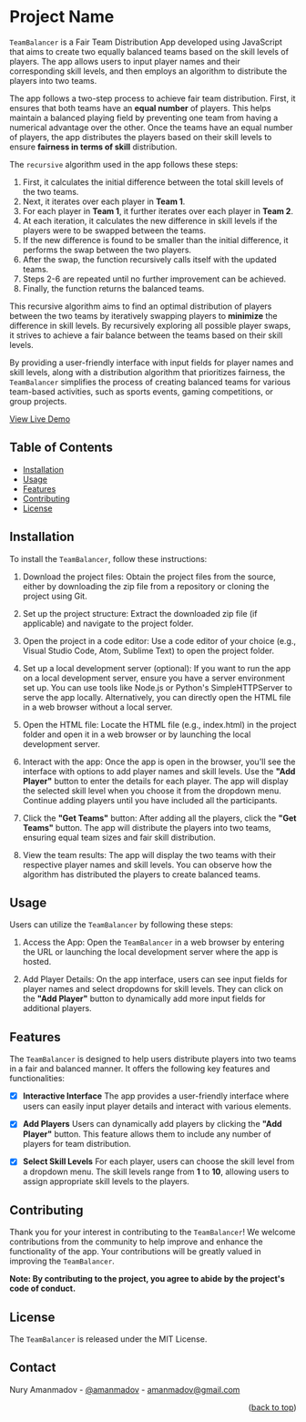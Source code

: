 # Project Name

`TeamBalancer` is a Fair Team Distribution App developed using JavaScript that aims to create two equally balanced teams based on the skill levels of players. The app allows users to input player names and their corresponding skill levels, and then employs an algorithm to distribute the players into two teams.

The app follows a two-step process to achieve fair team distribution. First, it ensures that both teams have an **equal number** of players. This helps maintain a balanced playing field by preventing one team from having a numerical advantage over the other. Once the teams have an equal number of players, the app distributes the players based on their skill levels to ensure **fairness in terms of skill** distribution.

The `recursive` algorithm used in the app follows these steps:

1. First, it calculates the initial difference between the total skill levels of the two teams.
2. Next, it iterates over each player in **Team 1**.
3. For each player in **Team 1**, it further iterates over each player in **Team 2**.
4. At each iteration, it calculates the new difference in skill levels if the players were to be swapped between the teams.
5. If the new difference is found to be smaller than the initial difference, it performs the swap between the two players.
6. After the swap, the function recursively calls itself with the updated teams.
7. Steps 2-6 are repeated until no further improvement can be achieved.
8. Finally, the function returns the balanced teams.

This recursive algorithm aims to find an optimal distribution of players between the two teams by iteratively swapping players to **minimize** the difference in skill levels. By recursively exploring all possible player swaps, it strives to achieve a fair balance between the teams based on their skill levels.

By providing a user-friendly interface with input fields for player names and skill levels, along with a distribution algorithm that prioritizes fairness, the `TeamBalancer` simplifies the process of creating balanced teams for various team-based activities, such as sports events, gaming competitions, or group projects.

<a href="https://amanmadov.github.io/fair-play-app">View Live Demo</a>

## Table of Contents

- [Installation](#installation)
- [Usage](#usage)
- [Features](#features)
- [Contributing](#contributing)
- [License](#license)

## Installation

To install the `TeamBalancer`, follow these instructions:

1. Download the project files: Obtain the project files from the source, either by downloading the zip file from a repository or cloning the project using Git.

2. Set up the project structure: Extract the downloaded zip file (if applicable) and navigate to the project folder.

3. Open the project in a code editor: Use a code editor of your choice (e.g., Visual Studio Code, Atom, Sublime Text) to open the project folder.

4. Set up a local development server (optional): If you want to run the app on a local development server, ensure you have a server environment set up. You can use tools like Node.js or Python's SimpleHTTPServer to serve the app locally. Alternatively, you can directly open the HTML file in a web browser without a local server.

5. Open the HTML file: Locate the HTML file (e.g., index.html) in the project folder and open it in a web browser or by launching the local development server.

6. Interact with the app: Once the app is open in the browser, you'll see the interface with options to add player names and skill levels. Use the **"Add Player"** button to enter the details for each player. The app will display the selected skill level when you choose it from the dropdown menu. Continue adding players until you have included all the participants.

7. Click the **"Get Teams"** button: After adding all the players, click the **"Get Teams"** button. The app will distribute the players into two teams, ensuring equal team sizes and fair skill distribution.

8. View the team results: The app will display the two teams with their respective player names and skill levels. You can observe how the algorithm has distributed the players to create balanced teams.

## Usage

Users can utilize the `TeamBalancer` by following these steps:

1. Access the App: Open the `TeamBalancer` in a web browser by entering the URL or launching the local development server where the app is hosted.

2. Add Player Details: On the app interface, users can see input fields for player names and select dropdowns for skill levels. They can click on the **"Add Player"** button to dynamically add more input fields for additional players.

## Features

The `TeamBalancer` is designed to help users distribute players into two teams in a fair and balanced manner. It offers the following key features and functionalities:

- [x] **Interactive Interface**
The app provides a user-friendly interface where users can easily input player details and interact with various elements.

- [x] **Add Players**
Users can dynamically add players by clicking the **"Add Player"** button. This feature allows them to include any number of players for team distribution.

- [x] **Select Skill Levels**
For each player, users can choose the skill level from a dropdown menu. The skill levels range from **1** to **10**, allowing users to assign appropriate skill levels to the players.


## Contributing

Thank you for your interest in contributing to the `TeamBalancer`! We welcome contributions from the community to help improve and enhance the functionality of the app. Your contributions will be greatly valued in improving the `TeamBalancer`.

**Note: By contributing to the project, you agree to abide by the project's code of conduct.**

## License

The `TeamBalancer` is released under the MIT License.



<!-- CONTACT -->
## Contact

Nury Amanmadov - [@amanmadov](https://twitter.com/amanmadov) - amanmadov@gmail.com

<p align="right">(<a href="#top">back to top</a>)</p>
